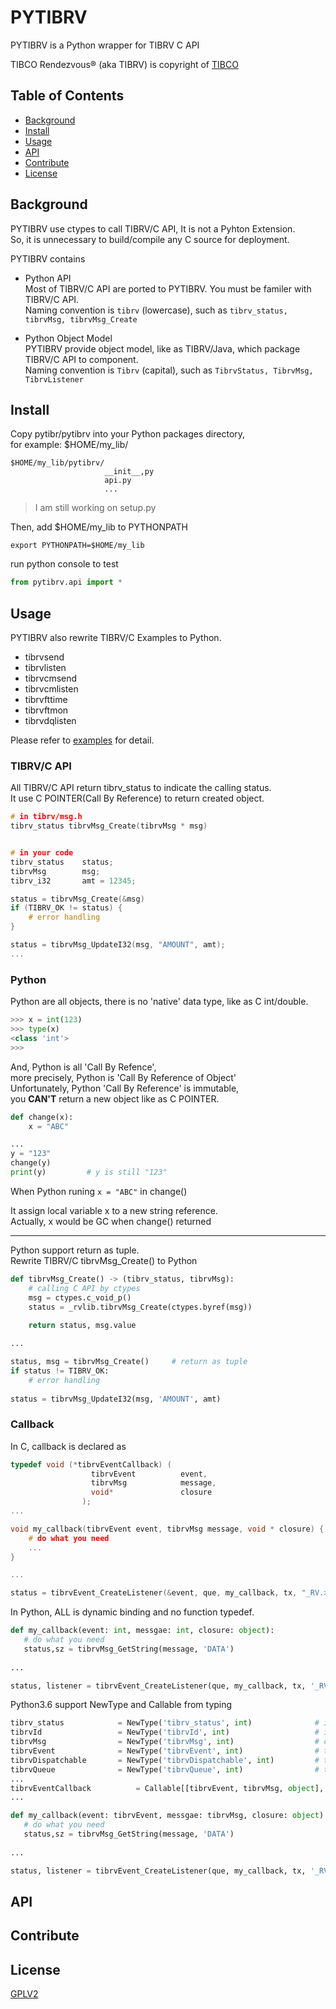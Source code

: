 # PYTIBRV 
PYTIBRV is a Python wrapper for TIBRV C API

TIBCO Rendezvous® (aka TIBRV) is copyright of [TIBCO](www.tibco.com) 

## Table of Contents

- [Background](#background)
- [Install](#install)
- [Usage](#usage)
- [API](#api)
- [Contribute](#contribute)
- [License](#license)

## Background
PYTIBRV use ctypes to call TIBRV/C API, It is not a Pyhton Extension.  
So, it is unnecessary to build/compile any C source for deployment.  

PYTIBRV contains 
* Python API  
 Most of TIBRV/C API are ported to PYTIBRV. You must be familer with TIBRV/C API.  
 Naming convention is ```tibrv``` (lowercase), such as ```tibrv_status, tibrvMsg, tibrvMsg_Create```
 
* Python Object Model  
 PYTIBRV provide object model, like as TIBRV/Java, which package TIBRV/C API to component.  
 Naming convention is ```Tibrv``` (capital), such as ```TibrvStatus, TibrvMsg, TibrvListener```
 
## Install
Copy pytibr/pytibrv into your Python packages directory,  
for example: $HOME/my_lib/
```
$HOME/my_lib/pytibrv/
                     __init__,py
                     api.py 
                     ...
```
> I am still working on setup.py 


Then, add $HOME/my_lib to PYTHONPATH

```shell
export PYTHONPATH=$HOME/my_lib
```

run python console to test

```python
from pytibrv.api import *
```


## Usage

PYTIBRV also rewrite TIBRV/C Examples to Python.
* tibrvsend
* tibrvlisten 
* tibrvcmsend 
* tibrvcmlisten 
* tibrvfttime 
* tibrvftmon 
* tibrvdqlisten 

Please refer to [examples](examples) for detail. 

### TIBRV/C API 
All TIBRV/C API return tibrv_status to indicate the calling status.  
It use C POINTER(Call By Reference) to return created object. 

```C
# in tibrv/msg.h 
tibrv_status tibrvMsg_Create(tibrvMsg * msg)


# in your code 
tibrv_status    status;
tibrvMsg        msg;
tibrv_i32       amt = 12345;

status = tibrvMsg_Create(&msg) 
if (TIBRV_OK != status) {
    # error handling 
}

status = tibrvMsg_UpdateI32(msg, "AMOUNT", amt);
...
```


### Python 
Python are all objects, there is no 'native' data type, like as C int/double. 

``` python
>>> x = int(123)
>>> type(x)
<class 'int'>
>>> 
``` 

And, Python is all 'Call By Refence',  
more precisely, Python is 'Call By Reference of Object'  
Unfortunately, Python 'Call By Reference' is immutable,  
you **CAN'T** return a new object like as C POINTER.  

``` python
def change(x):
    x = "ABC"

...
y = "123"
change(y)
print(y)         # y is still "123"
```

When Python runing ```x = "ABC"``` in change()  

It assign local variable x to a new string reference.  
Actually, x would be GC when change() returned

-------------------------------------------------

Python support return as tuple.  
Rewrite TIBRV/C tibrvMsg_Create() to Python

``` python 
def tibrvMsg_Create() -> (tibrv_status, tibrvMsg):
    # calling C API by ctypes 
    msg = ctypes.c_void_p()
    status = _rvlib.tibrvMsg_Create(ctypes.byref(msg)) 
    
    return status, msg.value 

...

status, msg = tibrvMsg_Create()     # return as tuple 
if status != TIBRV_OK:
    # error handling
    
status = tibrvMsg_UpdateI32(msg, 'AMOUNT', amt)

```

### Callback
In C, callback is declared as 
```C
typedef void (*tibrvEventCallback) (
                  tibrvEvent          event,
                  tibrvMsg            message,
                  void*               closure
                );
...

void my_callback(tibrvEvent event, tibrvMsg message, void * closure) {
    # do what you need 
    ...
}

...

status = tibrvEvent_CreateListener(&event, que, my_callback, tx, "_RV.>", NULL);

```

In Python, ALL is dynamic binding and no function typedef.  
```Python
def my_callback(event: int, messgae: int, closure: object):
   # do what you need
   status,sz = tibrvMsg_GetString(message, 'DATA') 
   
...

status, listener = tibrvEvent_CreateListener(que, my_callback, tx, '_RV.>', None)

```

Python3.6 support NewType and Callable from typing  
```Python
tibrv_status            = NewType('tibrv_status', int)              # int
tibrvId                 = NewType('tibrvId', int)                   # int
tibrvMsg                = NewType('tibrvMsg', int)                  # c_void_p
tibrvEvent              = NewType('tibrvEvent', int)                # tibrvId
tibrvDispatchable       = NewType('tibrvDispatchable', int)         # tibrvId
tibrvQueue              = NewType('tibrvQueue', int)                # tibrvId
...
tibrvEventCallback          = Callable[[tibrvEvent, tibrvMsg, object], None]
...

def my_callback(event: tibrvEvent, messgae: tibrvMsg, closure: object):
   # do what you need
   status,sz = tibrvMsg_GetString(message, 'DATA') 
   
...

status, listener = tibrvEvent_CreateListener(que, my_callback, tx, '_RV.>', None)

```

## API


## Contribute


## License
[GPLV2](LICENSE.md) 
